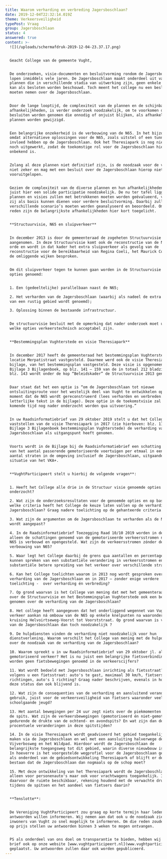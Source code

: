 ```yaml
---
title: Waarom verharding en verbreding Jagersboschlaan?
date: 2019-12-04T22:32:14.019Z
theme: Verkeersveiligheid
typePost: Vraag
group: Jagersboschlaan
status: 4
answered: true
content: >-
  ![](/uploads/schermafdruk-2019-12-04-23.37.17.png)


  Geacht College van de gemeente Vught,


  De onderzoeken, visie-documenten en besluitvorming rondom de Jagersboschlaan
  lopen inmiddels vele jaren. De Jagersboschlaan maakt onderdeel uit van diverse
  plannen die in verschillende stadia van uitwerking zijn, geen enkele daarvan
  kan als besloten worden beschouwd. Toch meent het college nu een besluit te
  moeten nemen over de Jagersboschlaan.


  Door de lange looptijd, de complexiteit van de plannen en de schijnbare
  afhankelijkheden, is verder onderzoek noodzakelijk, om te voorkomen dat
  besluiten worden genomen die onnodig of onjuist blijken, als afhankelijke
  plannen worden gewijzigd.


  Een belangrijke onzekerheid is de verbouwing van de N65. In het bijzonder
  omdat alternatieve oplossingen voor de N65, zoals uitstel of een tunnel, grote
  invloed hebben op de Jagersboschlaan. Ook het Theresiapark is nog niet zeker
  noch uitgewerkt, zodat de toekomstige rol voor de Jagersboschlaan hierin
  onbekend is.


  Zolang al deze plannen niet definitief zijn, is de noodzaak voor de verharding
  niet zeker en mag met een besluit over de Jagersboschlaan hierop niet worden
  vooruitgelopen.


  Gezien de complexiteit van de diverse plannen en hun afhankelijkheden, is
  juist hier een solide participatie noodzakelijk. De nu ter tafel liggende
  plannen en visies zullen met betrokkenen moeten worden geëvalueerd, voordat
  zij als basis kunnen dienen voor verdere besluitvorming. Daarbij zullen de
  verschillende scenario’s moeten worden geanalyseerd en beoordeeld. Om die
  reden zijn de belangrijkste afhankelijkheden hier kort toegelicht.


  **Structuurvisie, N65 en sluipverkeer**


  In december 2013 is door de gemeenteraad de zogeheten Structuurvisie
  aangenomen. In deze Structuurvisie komt ook de reconstructie van de N65 aan de
  orde en wordt in dat kader het extra sluipverkeer als gevolg van de
  reconstructie voor de bereikbaarheid van Regina Coeli, het Maurick College en
  de omliggende wijken besproken.


  Om dit sluipverkeer tegen te kunnen gaan worden in de Structuurvisie drie
  opties genoemd:


  1. Een (gedeeltelijke) parallelbaan naast de N65;

  2. Het verharden van de Jagersboschlaan (waarbij als nadeel de extra belasting
  van een rustig gebied wordt genoemd);

  3. Oplossing binnen de bestaande infrastructuur.


  De structuurvisie besluit met de opmerking dat nader onderzoek moet uitwijzen
  welke opties verkeerstechnisch acceptabel zijn.


  **Bestemmingsplan Vughterstede en visie Theresiapark**


  In december 2017 heeft de gemeenteraad het bestemmingsplan Vughterstede,
  locatie Merpatistraat vastgesteld. Daarmee werd ook de visie Theresiapark, als
  bijlage, van het bestemmingsplan vastgesteld. Deze visie is opgenomen in
  Bijlage 3 Bijlagenboek, op blz. 141 – 159 van de in totaal 212 bladzijden. Op
  blz. 143 wordt onder de kop “Beleidskader” de Structuurvisie 2013 genoemd.


  Daar staat dat het een optie is “om de Jagersboschlaan tot nieuwe
  ontsluitingsroute voor het westelijk deel van Vught te ontwikkelen op het
  moment dat de N65 wordt gereconstrueerd (lees verharden en verbreden:
  letterlijke tekst in de bijlage). Deze optie in de toekomstvisie zal in de
  komende tijd nog nader onderzocht worden qua uitvoering.” 


  In uw Raadsinformatiebrief van 29 oktober 2019 stelt u dat het College met het
  vaststellen van de visie Theresiapark in 2017 (zie hierboven: blz. 112 van
  Bijlage 3 Bijlagenboek bestemmingsplan Vughterstede) de verharding van de
  Jagersboschlaan als uitgangspunt heeft genomen.


  Voorts wordt in de Bijlage bij de Raadsinformatiebrief een schatting gegeven
  van het aantal passerende gemotoriseerde voertuigen per etmaal in een groot
  aantal straten in de omgeving inclusief de Jagersboschlaan, uitgaande van de
  situatie van het VKA+.


  **VughtParticipeert stelt u hierbij de volgende vragen**: 


  1. Heeft het College alle drie in de Structuur visie genoemde opties nader
  onderzocht?

  2. Wat zijn de onderzoeksresultaten voor de genoemde opties en op basis van
  welke criteria heeft het College de keuze laten vallen op de verharding van de
  Jagersboschlaan? Graag nadere toelichting op de gehanteerde criteria.

  3. Wat zijn de argumenten om de Jagersboschlaan te verharden als de N65 niet
  wordt aangepast?

  4. In de Raadsinformatiebrief Toezegging Raad 10/10 2019 worden in de bijlage
  alleen de schattingen genoemd van de gemotoriseerde verkeersstromen nádat de
  N65 is verbouwd en opengesteld. Wat zijn de verkeersstromen zónder de
  verbouwing van N65?

  5. Waar legt het College daarbij de grens qua aantallen en percentages om te
  kunnen spreken van een substantiële verandering in verkeersstromen en een
  substantiële betere spreiding van het verkeer over verschillende straten?

  6. Kan het College toelichten waarom in 2013 nog wordt gesproken over de
  verharding van de Jagersboschlaan en in 2017 – zonder enige verdere
  toelichting -  over verharding én verbreding?

  7. Op grond waarvan is het College van mening dat met het gemeenteraadsbesluit
  over de Structuurvisie en het Bestemmingsplan Vughterstede ook een besluit is
  genomen over de verharding van de Jagersboschlaan?

  8. Het college heeft aangegeven dat het onderliggend wegennet van Vught het
  verkeer aankan ná ombouw van de N65 op enkele knelpunten na waaronder de
  kruising Helvoirtseweg-Voorst tot Voorststraat. Op grond waarvan is verharding
  van de Jagersboschlaan dan toch noodzakelijk ?

  9. De hulpdiensten vinden de verharding niet noodzakelijk voor hun
  dienstverlening. Waarom verschilt het College van mening met de hulpdiensten
  over de noodzaak van de verharding van de Jagersboschlaan?

  10. Waarom spreekt u in uw Raadsinformatiebrief van 29 oktober jl. alleen over
  gemotoriseerd verkeer? Het is nu juist een belangrijke fietsverbinding. Waarom
  worden geen fietsbewegingen genoemd in de verkeerscijfers?

  11. Wat wordt bedoeld met Jagersboschlaan inrichting als fietsstraat? Wat is
  volgens u een fietsstraat: auto's te gast, maximaal 30 km/h, fietsers 2
  richtingen, auto's 1 richting? Graag nader beschrijven, evenals in hoeverre
  deze status dan ook blijvend is.

  12. Wat zijn de consequenties van de verharding en aansluitend veranderd
  gebruik, juist voor de verkeersveiligheid van fietsers waaronder veel
  schoolgaande jeugd?

  13. Het aantal bewegingen per 24 uur zegt niets over de piekmomenten gedurende
  de spits. Wat zijn de verkeersbewegingen (gemotoriseerd én niet-gemotoriseerd)
  gedurende de drukte van de ochtend- en avondspits? En wat zijn dan de
  procentuele veranderingen in deze spitstijden?

  14. In de visie Theresiapark wordt geadviseerd het gebied toegankelijk te
  maken via de Jagersboschlaan en wel met een aansluiting halverwege de
  Vijverbosweg en het Wildpad. Hierdoor wordt de Jagersboschlaan de
  belangrijkste toegangsweg tot dit gebied, waarin diverse nieuwbouw is gepland.
  In hoeverre is het voorgestelde wegprofiel voor de Jagersboschlaan geschikt
  als onderdeel van de gebiedsontwikkeling Theresiapark of blijft er de kans
  bestaan dat de Jagersboschlaan dan nogmaals op de schop moet?

  15. Met deze ontwikkeling van het Theresiapark wordt de Jagersboschlaan niet
  alleen voor personenauto's maar ook voor vrachtwagens toegankelijk. Is
  daarvoor de ruimte beschikbaar, rekening houdend met de verwachte drukte
  tijdens de spitsen en het aandeel van fietsers daarin?


  **Tenslotte**:


  De Vereniging VughtParticipeert zou graag op korte termijn haar leden over uw
  antwoorden willen informeren. Wij nemen aan dat ook u de noodzaak ziet de
  inwoners van Vught zo snel mogelijk te informeren. Om die reden zouden wij het
  op prijs stellen uw antwoorden binnen 3 weken te mogen ontvangen.


  PS als onderdeel van ons doel om transparantie te bieden, hebben wij deze
  brief ook op onze website [www.vughtparticipeert.nl](www.vughtparticipeert.nl)
  geplaatst. Uw antwoorden zullen daar ook worden gepubliceerd.
---
```


